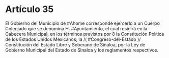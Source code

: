 # Artículo 35

El Gobierno del Municipio de #Ahome corresponde ejercerlo a un Cuerpo Colegiado que se denomina H. #Ayuntamiento, el cual residirá en la Cabecera Municipal, en los términos previstos por 8 la Constitución Política de los Estados Unidos Mexicanos, la /( #Congreso-del-Estado )/ Constitución del Estado Libre y Soberano de Sinaloa, por la Ley de Gobierno Municipal del Estado de Sinaloa y los reglamentos respectivos.